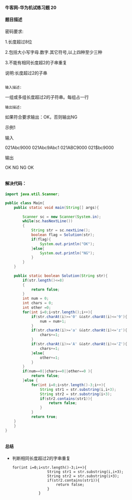 #### 牛客网-华为机试练习题 20

#### 题目描述

密码要求:

1.长度超过8位

2.包括大小写字母.数字.其它符号,以上四种至少三种

3.不能有相同长度超2的子串重复

说明:长度超过2的子串

```

输入描述:

```
一组或多组长度超过2的子符串。每组占一行
```
输出描述:

```
如果符合要求输出：OK，否则输出NG

示例1

输入


021Abc9000
021Abc9Abc1
021ABC9000
021$bc9000


输出


OK
NG
NG
OK

```

```

#### 解决代码：

```java
import java.util.Scanner;

public class Main{
    public static void main(String[] args){
    
        Scanner sc = new Scanner(System.in);
        while(sc.hasNextLine())
        {
            String str = sc.nextLine();
            boolean flag = Solution(str);
            if(flag){
                System.out.println("OK");
            }else{
                System.out.println("NG");
            }
        }
    }
    
    public static boolean Solution(String str){
        if(str.length()<=8)
        {
            return false;
        }
        int num = 0;
        int chars = 0;
        int other =0;
        for(int i=0;i<str.length();i++){
            if(str.charAt(i)>='0' &&str.charAt(i)<='9'){
                num = num+1;
            }
            if(str.charAt(i)>='a' &&str.charAt(i)<='z'){
                chars+=1;
            }
            if(str.charAt(i)>='A' &&str.charAt(i)<='Z'){
                chars+=1;
            }else{
                other+=1;
            }
        }
        if(num==0||chars==0||other==0 ){
            return false;
        }else {
            for(int i=0;i<str.length()-3;i++){
                String str1 = str.substring(i,i+3);
                String str2 = str.substring(i+3);
                if(str2.contains(str1)){
                    return false;
                }
            }
            return true;
    }
    }
}
```

```

```

#### 总结

* 判断相同长度超过2的字串重复

  ```
  for(int i=0;i<str.length()-3;i++){
                  String str1 = str.substring(i,i+3);
                  String str2 = str.substring(i+3);
                  if(str2.contains(str1)){
                      return false;
                  }
              }
  ```

  